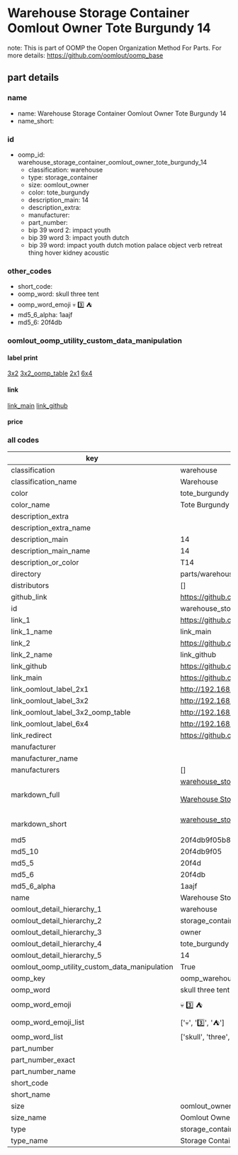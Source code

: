 # Warehouse Storage Container Oomlout Owner Tote Burgundy 14  

note: This is part of OOMP the Oopen Organization Method For Parts. For more details: https://github.com/oomlout/oomp_base

##  part details
  







### name
* name: Warehouse Storage Container Oomlout Owner Tote Burgundy 14
* name_short: 
### id
* oomp_id: warehouse_storage_container_oomlout_owner_tote_burgundy_14
  * classification: warehouse
  * type: storage_container
  * size: oomlout_owner
  * color: tote_burgundy
  * description_main: 14
  * description_extra: 
  * manufacturer: 
  * part_number: 
  * bip 39 word 2: impact youth
  * bip 39 word 3: impact youth dutch
  * bip 39 word: impact youth dutch motion palace object verb retreat thing hover kidney acoustic

### other_codes
* short_code: 
* oomp_word: skull three tent
* oomp_word_emoji :skull: :three: :tent:
* md5_6_alpha: 1aajf
* md5_6: 20f4db






### oomlout_oomp_utility_custom_data_manipulation
#### label print
[3x2](http://192.168.1.245:1112/?label=oomp%201aajf)
[3x2_oomp_table](http://192.168.1.108:1112/?label=oomp%201aajf)
[2x1](http://192.168.1.242:1112/?label=oomp%201aajf)
[6x4](http://192.168.1.55:1112/?label=oomp%201aajf)    

#### link

[link_main](https://github.com/oomlout/oomlout_oomp_version_1_messy/tree/main/parts/warehouse_storage_container_oomlout_owner_tote_burgundy_14) [link_github](https://github.com/oomlout/oomlout_oomp_version_1_messy/tree/main/parts/warehouse_storage_container_oomlout_owner_tote_burgundy_14)                             

#### price







### all codes 
| key | value |  
| --- | --- |  
| classification | warehouse |  
| classification_name | Warehouse |  
| color | tote_burgundy |  
| color_name | Tote Burgundy |  
| description_extra |  |  
| description_extra_name |  |  
| description_main | 14 |  
| description_main_name | 14 |  
| description_or_color | T14 |  
| directory | parts/warehouse_storage_container_oomlout_owner_tote_burgundy_14 |  
| distributors | [] |  
| github_link | https://github.com/oomlout/oomlout_oomp_part_src/tree/main/parts/warehouse_storage_container_oomlout_owner_tote_burgundy_14 |  
| id | warehouse_storage_container_oomlout_owner_tote_burgundy_14 |  
| link_1 | https://github.com/oomlout/oomlout_oomp_version_1_messy/tree/main/parts/warehouse_storage_container_oomlout_owner_tote_burgundy_14 |  
| link_1_name | link_main |  
| link_2 | https://github.com/oomlout/oomlout_oomp_version_1_messy/tree/main/parts/warehouse_storage_container_oomlout_owner_tote_burgundy_14 |  
| link_2_name | link_github |  
| link_github | https://github.com/oomlout/oomlout_oomp_version_1_messy/tree/main/parts/warehouse_storage_container_oomlout_owner_tote_burgundy_14 |  
| link_main | https://github.com/oomlout/oomlout_oomp_version_1_messy/tree/main/parts/warehouse_storage_container_oomlout_owner_tote_burgundy_14 |  
| link_oomlout_label_2x1 | http://192.168.1.242:1112/?label=oomp%201aajf |  
| link_oomlout_label_3x2 | http://192.168.1.245:1112/?label=oomp%201aajf |  
| link_oomlout_label_3x2_oomp_table | http://192.168.1.108:1112/?label=oomp%201aajf |  
| link_oomlout_label_6x4 | http://192.168.1.55:1112/?label=oomp%201aajf |  
| link_redirect | https://github.com/oomlout/oomlout_oomp_version_1_messy/tree/main/parts/warehouse_storage_container_oomlout_owner_tote_burgundy_14 |  
| manufacturer |  |  
| manufacturer_name |  |  
| manufacturers | [] |  
| markdown_full | [warehouse_storage_container_oomlout_owner_tote_burgundy_14](none)<br>[](none)<br>[Warehouse Storage Container Oomlout Owner Tote Burgundy 14](none)<br><br> |  
| markdown_short | [warehouse_storage_container_oomlout_owner_tote_burgundy_14](none)<br><br> |  
| md5 | 20f4db9f05b81e52604f990488ffdb8e |  
| md5_10 | 20f4db9f05 |  
| md5_5 | 20f4d |  
| md5_6 | 20f4db |  
| md5_6_alpha | 1aajf |  
| name | Warehouse Storage Container Oomlout Owner Tote Burgundy 14 |  
| oomlout_detail_hierarchy_1 | warehouse |  
| oomlout_detail_hierarchy_2 | storage_container |  
| oomlout_detail_hierarchy_3 | owner |  
| oomlout_detail_hierarchy_4 | tote_burgundy |  
| oomlout_detail_hierarchy_5 | 14 |  
| oomlout_oomp_utility_custom_data_manipulation | True |  
| oomp_key | oomp_warehouse_storage_container_oomlout_owner_tote_burgundy_14 |  
| oomp_word | skull three tent |  
| oomp_word_emoji | :skull: :three: :tent: |  
| oomp_word_emoji_list | [':skull:', ':three:', ':tent:'] |  
| oomp_word_list | ['skull', 'three', 'tent'] |  
| part_number |  |  
| part_number_exact |  |  
| part_number_name |  |  
| short_code |  |  
| short_name |  |  
| size | oomlout_owner |  
| size_name | Oomlout Owner |  
| type | storage_container |  
| type_name | Storage Container |  
